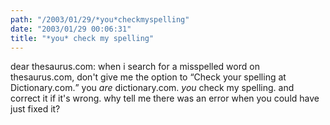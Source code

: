 ```yaml
---
path: "/2003/01/29/*you*checkmyspelling" 
date: "2003/01/29 00:06:31" 
title: "*you* check my spelling" 
---
```

dear thesaurus.com: when i search for a misspelled word on thesaurus.com, don't give me the option to <q>Check your spelling at Dictionary.com.</q> you *are* dictionary.com. *you* check my spelling. and correct it if it's wrong. why tell me there was an error when you could have just fixed it?